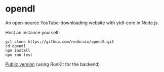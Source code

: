 # opendl
An open-source YouTube-downloading website with ytdl-core in Node.js.

Host an instance yourself:
```
git clone https://github.com/redbrain/opendl.git
cd opendl
npm install
npm run test
```

[Public version](https://github.io/redbrain/opendl) (using RunKit for the backend)
